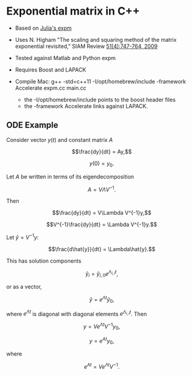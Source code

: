 # Exponential matrix in C++
* Based on [Julia's expm](https://github.com/JuliaLang/julia/blob/d386e40c17d43b79fc89d3e579fc04547241787c/base/linalg/dense.jl#L395-L422)
* Uses N. Higham "The scaling and squaring method of the matrix exponential revisited," SIAM Review [51(4):747-764, 2009](http://dx.doi.org/10.1137/090768539)

* Tested against Matlab and Python expm
* Requires Boost and LAPACK
* Compile Mac: g++ -std=c++11 -I/opt/homebrew/include -framework Accelerate expm.cc main.cc
    * the -I/opt/homebrew/include points to the boost header files
    * the -framework Accelerate links against LAPACK.

## ODE Example

Consider vector $y(t)$ and constant matrix $A$

$$\frac{dy}{dt} = Ay,$$

$$y(0) = y_0.$$

Let $A$ be written in terms of its eigendecomposition

$$A = V\Lambda V^{-1}.$$

Then

$$\frac{dy}{dt} = V\Lambda V^{-1}y,$$

$$V^{-1}\frac{dy}{dt} = \Lambda V^{-1}y.$$

Let $\hat{y}=V^{-1}y$:

$$\frac{d\hat{y}}{dt} = \Lambda\hat{y}.$$

This has solution components

$$\hat{y}_i = \hat{y}_{i,0}e^{\Lambda_{i,i}t},$$

or as a vector,

$$\hat{y} = e^{\Lambda t}\hat{y}_0,$$

where $e^{\Lambda t}$ is diagonal with diagonal elements $e^{\Lambda_{i,i}t}$. Then

$$y = Ve^{\Lambda t}V^{-1}y_0,$$

$$y = e^{A t}y_0,$$

where 

$$e^{At} = Ve^{\Lambda t}V^{-1}.$$


